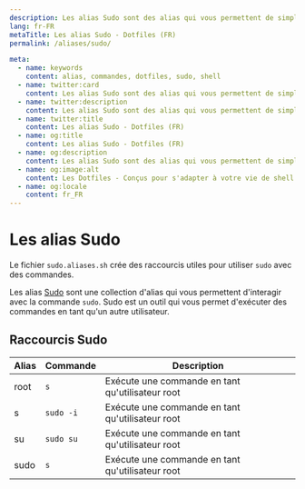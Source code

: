 ```yaml
---
description: Les alias Sudo sont des alias qui vous permettent de simplifier l'utilisation de la commande Sudo.Sudo est une commande qui permet d'exécuter une commande en tant qu'un autre utilisateur.
lang: fr-FR
metaTitle: Les alias Sudo - Dotfiles (FR)
permalink: /aliases/sudo/

meta:
  - name: keywords
    content: alias, commandes, dotfiles, sudo, shell
  - name: twitter:card
    content: Les alias Sudo sont des alias qui vous permettent de simplifier l'utilisation de la commande Sudo.Sudo est une commande qui permet d'exécuter une commande en tant qu'un autre utilisateur.
  - name: twitter:description
    content: Les alias Sudo sont des alias qui vous permettent de simplifier l'utilisation de la commande Sudo.Sudo est une commande qui permet d'exécuter une commande en tant qu'un autre utilisateur.
  - name: twitter:title
    content: Les alias Sudo - Dotfiles (FR)
  - name: og:title
    content: Les alias Sudo - Dotfiles (FR)
  - name: og:description
    content: Les alias Sudo sont des alias qui vous permettent de simplifier l'utilisation de la commande Sudo.Sudo est une commande qui permet d'exécuter une commande en tant qu'un autre utilisateur.
  - name: og:image:alt
    content: Les Dotfiles - Conçus pour s'adapter à votre vie de shell
  - name: og:locale
    content: fr_FR
---
```


# Les alias Sudo

Le fichier `sudo.aliases.sh` crée des raccourcis utiles pour utiliser `sudo`
avec des commandes.

Les alias [Sudo](https://en.wikipedia.org/wiki/Sudo) sont une collection d'alias
qui vous permettent d'interagir avec la commande `sudo`. Sudo est un outil qui
vous permet d'exécuter des commandes en tant qu'un autre utilisateur.

## Raccourcis Sudo

| Alias | Commande | Description |
| ----- | ----- | ----- |
| root | `s` | Exécute une commande en tant qu'utilisateur root |
| s | `sudo -i` | Exécute une commande en tant qu'utilisateur root |
| su | `sudo su` | Exécute une commande en tant qu'utilisateur root |
| sudo | `s` | Exécute une commande en tant qu'utilisateur root |
